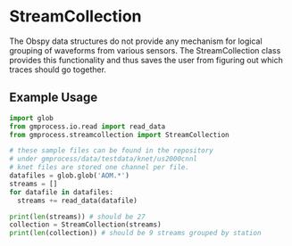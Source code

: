 # StreamCollection

The Obspy data structures do not provide any mechanism for logical grouping of
waveforms from various sensors. The StreamCollection class provides this
functionality and thus saves the user from figuring out which traces should go
together.

## Example Usage

```python
import glob
from gmprocess.io.read import read_data
from gmprocess.streamcollection import StreamCollection

# these sample files can be found in the repository
# under gmprocess/data/testdata/knet/us2000cnnl
# knet files are stored one channel per file.
datafiles = glob.glob('AOM.*')
streams = []
for datafile in datafiles:
  streams += read_data(datafile)

print(len(streams)) # should be 27
collection = StreamCollection(streams)
print(len(collection)) # should be 9 streams grouped by station
```

